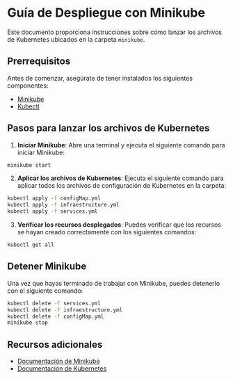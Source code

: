 # Guía de Despliegue con Minikube

Este documento proporciona instrucciones sobre cómo lanzar los archivos de Kubernetes ubicados en la carpeta `minikube`.

## Prerrequisitos

Antes de comenzar, asegúrate de tener instalados los siguientes componentes:

- [Minikube](https://minikube.sigs.k8s.io/docs/start/)
- [Kubectl](https://kubernetes.io/docs/tasks/tools/install-kubectl/)

## Pasos para lanzar los archivos de Kubernetes

1. **Iniciar Minikube**:
   Abre una terminal y ejecuta el siguiente comando para iniciar Minikube:

```sh
minikube start
```

2. **Aplicar los archivos de Kubernetes**:
   Ejecuta el siguiente comando para aplicar todos los archivos de configuración de Kubernetes en la carpeta:

```sh
kubectl apply -f configMap.yml
kubectl apply -f infraestructure.yml
kubectl apply -f services.yml
```

3. **Verificar los recursos desplegados**:
   Puedes verificar que los recursos se hayan creado correctamente con los siguientes comandos:

```sh
kubectl get all
```

## Detener Minikube

Una vez que hayas terminado de trabajar con Minikube, puedes detenerlo con el siguiente comando:

```sh
kubectl delete -f services.yml
kubectl delete -f infraestructure.yml
kubectl delete -f configMap.yml
minikube stop
```

## Recursos adicionales

- [Documentación de Minikube](https://minikube.sigs.k8s.io/docs/)
- [Documentación de Kubernetes](https://kubernetes.io/docs/)

